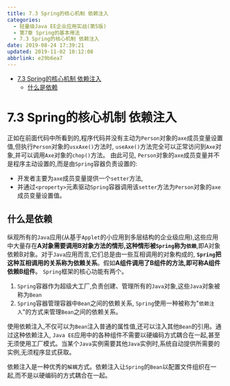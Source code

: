 ```yaml
---
title: 7.3 Spring的核心机制 依赖注入
categories: 
  - 轻量级Java EE企业应用实战(第5版)
  - 第7章 Spring的基本用法
  - 7.3 Spring的核心机制 依赖注入
date: 2019-08-24 17:39:21
updated: 2019-11-02 10:12:08
abbrlink: e29b6ea7
---
```

<div id='my_toc'>

- [7.3 Spring的核心机制 依赖注入](/JavaReadingNotes/e29b6ea7/#7-3-Spring的核心机制-依赖注入)
    - [什么是依赖](/JavaReadingNotes/e29b6ea7/#什么是依赖)

</div>
<!--more-->
<script>if (navigator.platform.toLowerCase() == 'win32'){document.getElementById('my_toc').style.display = 'none';}</script>

<!--end-->
<!--SSTStart-->
# 7.3 Spring的核心机制 依赖注入 #
正如在前面代码中所看到的,程序代码并没有主动为`Person`对象的`axe`成员变量设置值,但执行`Person`对象的`usxAxe()`方法时, `useAxe()`方法完全可以正常访问到`Axe`对象,并可以调用`Axe`对象的`chop()`方法。
由此可见, `Person`对象的`axe`成员变量并不是程序主动设置的,而是由`Spring`容器负责设置的:
- 开发者主要为`axe`成员变量提供一个`setter`方法,
- 并通过`<property>`元素驱动`Spring`容器调用该`setter`方法为`Person`对象的`axe`成员变量设置值。

## 什么是依赖 ##
纵观所有的`Java`应用(从基于`Applet`的小应用到多层结构的企业级应用),这些应用中大量存在**A对象需要调用B对象方法的情形,这种情形被`Spring`称为`依赖`**,即A对象依赖B对象。对于`Java`应用而言,它们总是由一些互相调用的对象构成的, **`Spring`把这种互相调用的关系称为依赖关系**。假如**A组件调用了B组件的方法,即可称A组件依赖B组件**。
`Spring`框架的核心功能有两个。
1. `Spring`容器作为超级大工厂,负责创建、管理所有的`Java`对象,这些`Java`对象被称为`Bean`
2. `Spring`容器管理容器中`Bean`之间的依赖关系, `Spring`使用一种被称为"`依赖注入`"的方式来管理`Bean`之间的依赖关系。

使用依赖注入,不仅可以为`Bean`注入普通的属性值,还可以注入其他`Bean`的引用。通过这种依赖注入, `Java EE`应用中的各种组件不需要以硬编码方式耦合在一起,甚至无须使用工厂模式。当某个`Java`实例需要其他`Java`实例时,系统自动提供所需要的实例,无须程序显式获取。

依赖注入是一种优秀的`解耦`方式。依赖注入让`Spring`的`Bean`以配置文件组织在一起,而不是以硬编码的方式耦合在一起。
<!--SSTStop-->

